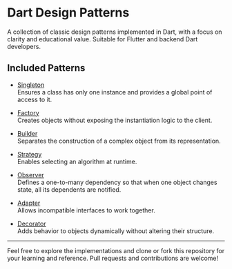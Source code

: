 # Dart Design Patterns

A collection of classic design patterns implemented in Dart, with a focus on clarity and educational value. Suitable for Flutter and backend Dart developers.

## Included Patterns

- [Singleton](https://github.com/AminMemariani/Dart_Design_Patterns/blob/master/Singleton/Singleton.dart)  
  Ensures a class has only one instance and provides a global point of access to it.

- [Factory](https://github.com/AminMemariani/Dart_Design_Patterns/blob/master/Factory/Factory.dart)  
  Creates objects without exposing the instantiation logic to the client.

- [Builder](https://github.com/AminMemariani/Dart_Design_Patterns/blob/master/Builder/builder.dart)  
  Separates the construction of a complex object from its representation.

- [Strategy](https://github.com/AminMemariani/Dart_Design_Patterns/blob/master/Strategy/strategy.dart)  
  Enables selecting an algorithm at runtime.

- [Observer](https://github.com/AminMemariani/Dart_Design_Patterns/blob/master/Observer/observer.dart)  
  Defines a one-to-many dependency so that when one object changes state, all its dependents are notified.

- [Adapter](https://github.com/AminMemariani/Dart_Design_Patterns/blob/master/Adapter/adapter.dart)  
  Allows incompatible interfaces to work together.

- [Decorator](https://github.com/AminMemariani/Dart_Design_Patterns/blob/master/Decorator/decorator.dart)  
  Adds behavior to objects dynamically without altering their structure.

---

Feel free to explore the implementations and clone or fork this repository for your learning and reference. Pull requests and contributions are welcome!
